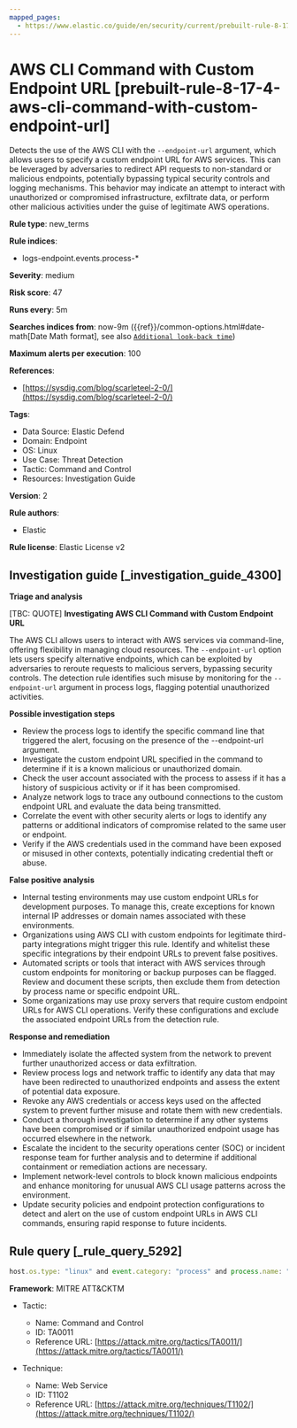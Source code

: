 ```yaml
---
mapped_pages:
  - https://www.elastic.co/guide/en/security/current/prebuilt-rule-8-17-4-aws-cli-command-with-custom-endpoint-url.html
---
```


# AWS CLI Command with Custom Endpoint URL [prebuilt-rule-8-17-4-aws-cli-command-with-custom-endpoint-url]

Detects the use of the AWS CLI with the `--endpoint-url` argument, which allows users to specify a custom endpoint URL for AWS services. This can be leveraged by adversaries to redirect API requests to non-standard or malicious endpoints, potentially bypassing typical security controls and logging mechanisms. This behavior may indicate an attempt to interact with unauthorized or compromised infrastructure, exfiltrate data, or perform other malicious activities under the guise of legitimate AWS operations.

**Rule type**: new_terms

**Rule indices**:

* logs-endpoint.events.process-*

**Severity**: medium

**Risk score**: 47

**Runs every**: 5m

**Searches indices from**: now-9m ({{ref}}/common-options.html#date-math[Date Math format], see also [`Additional look-back time`](docs-content://solutions/security/detect-and-alert/create-detection-rule.md#rule-schedule))

**Maximum alerts per execution**: 100

**References**:

* [https://sysdig.com/blog/scarleteel-2-0/](https://sysdig.com/blog/scarleteel-2-0/)

**Tags**:

* Data Source: Elastic Defend
* Domain: Endpoint
* OS: Linux
* Use Case: Threat Detection
* Tactic: Command and Control
* Resources: Investigation Guide

**Version**: 2

**Rule authors**:

* Elastic

**Rule license**: Elastic License v2

## Investigation guide [_investigation_guide_4300]

**Triage and analysis**

[TBC: QUOTE]
**Investigating AWS CLI Command with Custom Endpoint URL**

The AWS CLI allows users to interact with AWS services via command-line, offering flexibility in managing cloud resources. The `--endpoint-url` option lets users specify alternative endpoints, which can be exploited by adversaries to reroute requests to malicious servers, bypassing security controls. The detection rule identifies such misuse by monitoring for the `--endpoint-url` argument in process logs, flagging potential unauthorized activities.

**Possible investigation steps**

* Review the process logs to identify the specific command line that triggered the alert, focusing on the presence of the --endpoint-url argument.
* Investigate the custom endpoint URL specified in the command to determine if it is a known malicious or unauthorized domain.
* Check the user account associated with the process to assess if it has a history of suspicious activity or if it has been compromised.
* Analyze network logs to trace any outbound connections to the custom endpoint URL and evaluate the data being transmitted.
* Correlate the event with other security alerts or logs to identify any patterns or additional indicators of compromise related to the same user or endpoint.
* Verify if the AWS credentials used in the command have been exposed or misused in other contexts, potentially indicating credential theft or abuse.

**False positive analysis**

* Internal testing environments may use custom endpoint URLs for development purposes. To manage this, create exceptions for known internal IP addresses or domain names associated with these environments.
* Organizations using AWS CLI with custom endpoints for legitimate third-party integrations might trigger this rule. Identify and whitelist these specific integrations by their endpoint URLs to prevent false positives.
* Automated scripts or tools that interact with AWS services through custom endpoints for monitoring or backup purposes can be flagged. Review and document these scripts, then exclude them from detection by process name or specific endpoint URL.
* Some organizations may use proxy servers that require custom endpoint URLs for AWS CLI operations. Verify these configurations and exclude the associated endpoint URLs from the detection rule.

**Response and remediation**

* Immediately isolate the affected system from the network to prevent further unauthorized access or data exfiltration.
* Review process logs and network traffic to identify any data that may have been redirected to unauthorized endpoints and assess the extent of potential data exposure.
* Revoke any AWS credentials or access keys used on the affected system to prevent further misuse and rotate them with new credentials.
* Conduct a thorough investigation to determine if any other systems have been compromised or if similar unauthorized endpoint usage has occurred elsewhere in the network.
* Escalate the incident to the security operations center (SOC) or incident response team for further analysis and to determine if additional containment or remediation actions are necessary.
* Implement network-level controls to block known malicious endpoints and enhance monitoring for unusual AWS CLI usage patterns across the environment.
* Update security policies and endpoint protection configurations to detect and alert on the use of custom endpoint URLs in AWS CLI commands, ensuring rapid response to future incidents.


## Rule query [_rule_query_5292]

```js
host.os.type: "linux" and event.category: "process" and process.name: "aws" and process.args:  "--endpoint-url"
```

**Framework**: MITRE ATT&CKTM

* Tactic:

    * Name: Command and Control
    * ID: TA0011
    * Reference URL: [https://attack.mitre.org/tactics/TA0011/](https://attack.mitre.org/tactics/TA0011/)

* Technique:

    * Name: Web Service
    * ID: T1102
    * Reference URL: [https://attack.mitre.org/techniques/T1102/](https://attack.mitre.org/techniques/T1102/)




